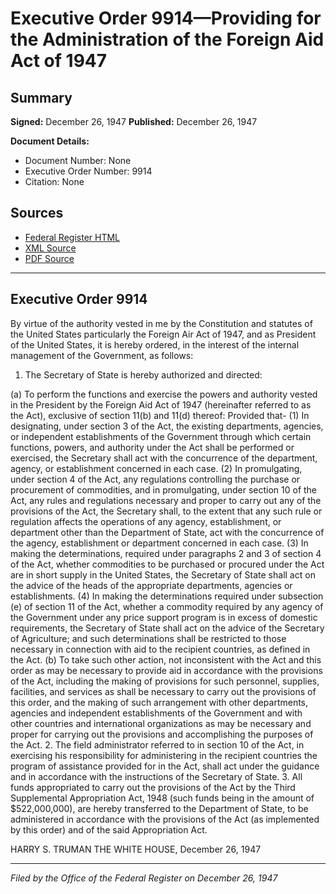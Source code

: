 # Executive Order 9914—Providing for the Administration of the Foreign Aid Act of 1947

## Summary

**Signed:** December 26, 1947
**Published:** December 26, 1947

**Document Details:**
- Document Number: None
- Executive Order Number: 9914
- Citation: None

## Sources
- [Federal Register HTML](https://www.presidency.ucsb.edu/documents/executive-order-9914-providing-for-the-administration-the-foreign-aid-act-1947)
- [XML Source](None)
- [PDF Source](None)

---

## Executive Order 9914

By virtue of the authority vested in me by the Constitution and statutes of the United States particularly the Foreign Air Act of 1947, and as President of the United States, it is hereby ordered, in the interest of the internal management of the Government, as follows:
1. The Secretary of State is hereby authorized and directed:

(a) To perform the functions and exercise the powers and authority vested in the President by the Foreign Aid Act of 1947 (hereinafter referred to as the Act), exclusive of section 11(b) and 11(d) thereof: Provided that-
    (1) In designating, under section 3 of the Act, the existing departments, agencies, or independent establishments of the Government through which certain functions, powers, and authority under the Act shall be performed or exercised, the Secretary shall act with the concurrence of the department, agency, or establishment concerned in each case.
    (2) In promulgating, under section 4 of the Act, any regulations controlling the purchase or procurement of commodities, and in promulgating, under section 10 of the Act, any rules and regulations necessary and proper to carry out any of the provisions of the Act, the Secretary shall, to the extent that any such rule or regulation affects the operations of any agency, establishment, or department other than the Department of State, act with the concurrence of the agency, establishment or department concerned in each case.
    (3) In making the determinations, required under paragraphs 2 and 3 of section 4 of the Act, whether commodities to be purchased or procured under the Act are in short supply in the United States, the Secretary of State shall act on the advice of the heads of the appropriate departments, agencies or establishments.
    (4) In making the determinations required under subsection (e) of section 11 of the Act, whether a commodity required by any agency of the Government under any price support program is in excess of domestic requirements, the Secretary of State shall act on the advice of the Secretary of Agriculture; and such determinations shall be restricted to those necessary in connection with aid to the recipient countries, as defined in the Act.
(b) To take such other action, not inconsistent with the Act and this order as may be necessary to provide aid in accordance with the provisions of the Act, including the making of provisions for such personnel, supplies, facilities, and services as shall be necessary to carry out the provisions of this order, and the making of such arrangement with other departments, agencies and independent establishments of the Government and with other countries and international organizations as may be necessary and proper for carrying out the provisions and accomplishing the purposes of the Act.
2. The field administrator referred to in section 10 of the Act, in exercising his responsibility for administering in the recipient countries the program of assistance provided for in the Act, shall act under the guidance and in accordance with the instructions of the Secretary of State.
3. All funds appropriated to carry out the provisions of the Act by the Third Supplemental Appropriation Act, 1948 (such funds being in the amount of $522,000,000), are hereby transferred to the Department of State, to be administered in accordance with the provisions of the Act (as implemented by this order) and of the said Appropriation Act.

HARRY S. TRUMAN
THE WHITE HOUSE,
December 26, 1947

---

*Filed by the Office of the Federal Register on December 26, 1947*
